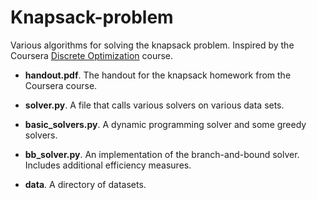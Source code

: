 # Knapsack-problem
Various algorithms for solving the knapsack problem. Inspired by the Coursera [Discrete Optimization](https://www.coursera.org/learn/discrete-optimization/) course.

* __handout.pdf__. The handout for the knapsack homework from the Coursera course.

* __solver.py__. A file that calls various solvers on various data sets.

* __basic_solvers.py__. A dynamic programming solver and some greedy solvers.

* __bb_solver.py__. An implementation of the branch-and-bound solver. Includes additional efficiency measures.

* __data__. A directory of datasets.



